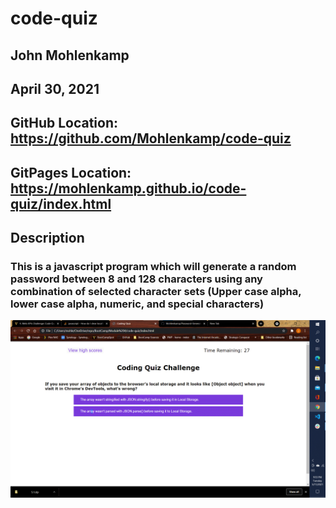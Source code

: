 # code-quiz

## John Mohlenkamp
## April 30, 2021


## GitHub Location: https://github.com/Mohlenkamp/code-quiz

## GitPages Location: https://mohlenkamp.github.io/code-quiz/index.html


## Description
### This is a javascript program which will generate a random password between 8 and 128 characters using any combination of selected character sets (Upper case alpha, lower case alpha, numeric, and special characters)


![Screenshot](Code-Quiz-Screen.gif)
